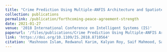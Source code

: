 ```yaml
---
title: "Crime Prediction Using Multiple-ANFIS Architecture and Spatiotemporal Data"
collection: publications
permalink: /publication/forthcoming-peace-agreement-strength
date: 2021-01-27
venue: '2018 International Conference on Intelligent Systems (IS)'
paperurl: '/files/publications/Crime Prediction Using Multiple-ANFIS Architecture and Spatiotemporal Data.pdf'
link: 'https://doi.org/10.1109/IS.2018.8710564'
citation: 'Mashnoon Islam, Redwanul Karim, Kalyan Roy, Saif Mahmood, Sadat Hossain, Rashedur M Rahman. 2021. &quot;Crime Prediction Using Multiple-ANFIS Architecture and Spatiotemporal Data.&quot; <i>2018 International Conference on Intelligent Systems (IS)</i> 58-65. doi:10.1109/IS.2018.8710564'
---
```

